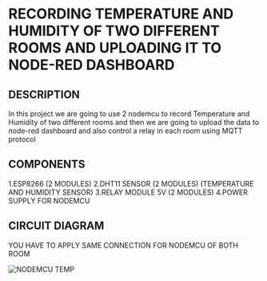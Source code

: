 # RECORDING TEMPERATURE AND HUMIDITY OF TWO DIFFERENT ROOMS AND UPLOADING IT TO NODE-RED DASHBOARD

## DESCRIPTION

In this project we are going to use 2 nodemcu to record Temperature and Humidity of two different rooms and then we are going to upload the data to node-red dashboard and also control a relay in each room using MQTT protocol 

## COMPONENTS

1.ESP8266 (2 MODULES)
2.DHT11 SENSOR (2 MODULES) (TEMPERATURE AND HUMIDITY SENSOR)
3.RELAY MODULE 5V (2 MODULES)
4.POWER SUPPLY FOR NODEMCU

## CIRCUIT DIAGRAM

YOU HAVE TO APPLY SAME CONNECTION FOR NODEMCU OF BOTH ROOM

![NODEMCU TEMP](https://user-images.githubusercontent.com/102857010/177711811-e1134612-2847-420b-a19f-3b856216d4c4.png)
